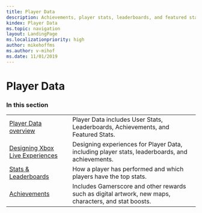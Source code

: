 ```yaml
---
title: Player Data
description: Achievements, player stats, leaderboards, and featured stats.
kindex: Player Data
ms.topic: navigation
layout: LandingPage
ms.localizationpriority: high
author: mikehoffms
ms.author: v-mihof
ms.date: 11/01/2019
---
```


# Player Data


### In this section

|     |     |
| --- | --- |
| [Player Data overview](live-playerdata-overview.md) | Player Data includes User Stats, Leaderboards, Achievements, and Featured Stats. |
| [Designing Xbox Live Experiences](live-designing-experiences.md) | Designing experiences for Player Data, including player stats, leaderboards, and achievements. |
| [Stats & Leaderboards](stats-leaderboards/live-stats-leaderboards-nav.md) | How a player has performed and which players have the top stats. |
| [Achievements](achievements/live-achievements-nav.md) | Includes Gamerscore and other rewards such as digital artwork, new maps, characters, and stat boosts. |
